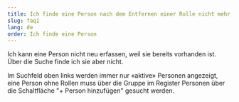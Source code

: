 ```yaml
---
title: Ich finde eine Person nach dem Entfernen einer Rolle nicht mehr, wo ist sie?
slug: faq1
lang: de
order: Ich finde eine Person
---
```


Ich kann eine Person nicht neu erfassen, weil sie bereits vorhanden ist. Über die Suche finde ich sie aber nicht.

Im Suchfeld oben links werden immer nur «aktive» Personen angezeigt, eine Person ohne Rollen muss über die Gruppe im Register Personen über die Schaltfläche "+ Person hinzufügen" gesucht werden.
